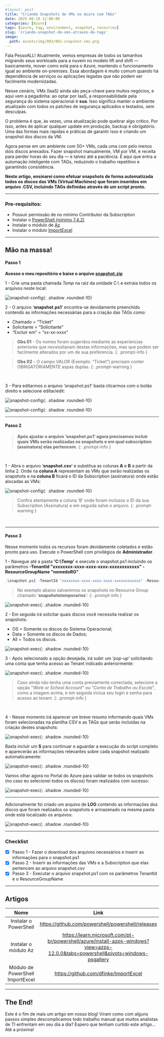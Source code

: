 ```yaml
---
#layout: post
title: "Criando Snapshots de VMs no Azure com TAGs"
date: 2025-08-10 12:00:00
categories: [Azure]
tags: [azure, tag, environment, snapshot, resources]
slug: 'criando-snapshot-de-vms-atraves-de-tags'
image:
  path: assets/img/003/001-snapshot-vms.png
---
```


Fala PessoALL! Atualmente, vemos empresas de todos os tamanhos migrando seus workloads para a nuvem no modelo lift and shift — basicamente, mover como está para o Azure, mantendo o funcionamento igual ao ambiente on-premises. Essa abordagem é muito comum quando há dependência de serviços ou aplicações legadas que não podem ser facilmente modernizadas.

Nesse cenário, VMs (IaaS) ainda são peça-chave para muitos negócios, e aqui vem a pegadinha: ao optar por IaaS, a responsabilidade pela segurança do sistema operacional é **sua**. Isso significa manter o ambiente atualizado com todos os patches de segurança aplicados e testados, sem desculpas.

O problema é que, às vezes, uma atualização pode quebrar algo crítico. Por isso, antes de aplicar qualquer update em produção, backup é obrigatório. Uma das formas mais rápidas e práticas de garantir isso é criando um snapshot dos discos da VM.

Agora pense em um ambiente com 50+ VMs, cada uma com pelo menos dois discos anexados. Fazer snapshot manualmente, VM por VM, é receita para perder horas do seu dia — e talvez até a paciência. É aqui que entra a automação inteligente com TAGs, reduzindo o trabalho repetitivo e garantindo consistência.


**Neste artigo, ensinarei como efetuar snapshots de forma automatizada todos os discos das VMs (Virtual Machines) que foram inseridos em arquivo .CSV, incluindo TAGs definidas através de um script pronto.**

---

### Pre-requisitos:
- Possuir permissão de no mínimo Contributor da Subscription
- Instalar o [PowerShell (mínimo 7.4.2)](https://github.com/powershell/powershell/releases)
- Instalar o módulo de [Az](https://learn.microsoft.com/en-us/powershell/azure/install-azps-windows?view=azps-14.3.0&viewFallbackFrom=azps-13.4.0&tabs=powershell&pivots=windows-psgallery)
- Instalar o módulo [ImportExcel](https://www.powershellgallery.com/packages/ImportExcel/7.8.9)

---

## Mão na massa!

#### Passo 1

**Acesse o meu repositório e baixe o arquivo [snapshot.zip](https://github.com/lfrleite/Ruiz-Online/tree/main/Criando%20Snapshots)**
<br>

1 - Crie uma pasta chamada *Temp* na raiz da unidade C:\ e extraia todos os arquivos neste local:

![snapshot-config](/assets/img/003/002-snapshot-vms.png){: .shadow .rounded-10} 
<br>

2 - O arquivo ‘**snapshot.ps1**‘ encontra-se devidamente preenchido contendo as informações necessárias para a criação das TAGs como:
<br>

- Chamado = “Ticket”
- Solicitante = “Solicitante”
- “Excluir em” = “xx-xx-xxxx”

> **Obs 01** - Os nomes foram sugeridos mediante as experiencias anteriores que necessitavam destas informações, mas que podem ser facilmente alterados por um de sua preferencia.
{: .prompt-info } 

> **Obs 02** - O campo VALOR (Exemplo: “Ticket”) precisam conter OBRIGATÓRIAMENTE aspas duplas.
{: .prompt-warning } 
<br>

3 - Para editarmos o arquivo ‘snapshot.ps1‘ basta clicarmos com o botão direito e selecione editar/edit:

![snapshot-config](/assets/img/003/003-snapshot-vms.png){: .shadow .rounded-10} 
<br>

![snapshot-config](/assets/img/003/004-snapshot-vms.png){: .shadow .rounded-10} 
<br>

---

#### Passo 2

> **Após ajustar o arquivo ‘snapshot.ps1‘ agora precisamos incluir quais VMs serão realizadas os snapshots e em qual subscription (assinatura) elas pertencem.**
{: .prompt-info } 
<br>

1 - Abra o arquivo ‘**snapshot.csv**‘ e substitua as colunas **A** e **B** a partir da linha 2. Onde na **coluna A** representam as VMs que serão realizadas os snapshots e na **coluna B** ficará o ID da Subscription (assinatura) onde estão alocadas as VMs:

![snapshot-config](/assets/img/003/005-snapshot-vms.png){: .shadow .rounded-10} 
<br>

> Confira atentamente a coluna ‘B’ onde foram inclusos o ID da sua Subscription (Assinatura) e em seguida salve o arquivo.
{: .prompt-warning } 
<br>

---

#### Passo 3

Nesse momento todos os recursos foram devidamente coletados e estão pronto para uso. Execute o PowerShell com privilégios de **Administrador**.

1 - Navegue até a pasta **'C:\Temp\'** e execute o snapshot.ps1 incluindo os parâmetros **-TenantId "xxxxxxxx-xxxx-xxxx-xxxx-xxxxxxxxxxxx" -ResourceGroupName "nomedoRG"**.

```powershell
.\snapshot.ps1 -TenantId "xxxxxxxx-xxxx-xxxx-xxxx-xxxxxxxxxxxx" -ResourceGroupName "nomedoRG"
```

> No exemplo abaixo salvaremos os snapshots no Resource Group chamado '**snapshotstemporarios**':
{: .prompt-info } 

![snapshot-exec](/assets/img/003/006-snapshot-vms.png){: .shadow .rounded-10} 
<br>

2 - Em seguida irá solicitar quais discos você necessita realizar os snapshots:

- OS = Somente os discos do Sistema Operacional;
- Data = Somente os discos de Dados;
- All = Todos os discos.

![snapshot-exec](/assets/img/003/007-snapshot-vms.png){: .shadow .rounded-10} 
<br>

3 - Após selecionado a opção desejada, irá subir um ‘*pop-up*’ solicitando uma conta que tenha acesso ao Tenant indicado anteriormente:

![snapshot-exec](/assets/img/003/008-snapshot-vms.png){: .shadow .rounded-10} 
<br>

> Caso ainda não tenha uma conta previamente conectada, selecione a opção "*Work or School Account*" ou "*Conta de Trabalho ou Escola*", como a imagem acima, e em seguida inclua seu login e senha para acesso ao tenant.
{: .prompt-info } 
<br>

4 - Nesse momento irá aparecer um breve resumo informando quais VMs foram selecionadas na planilha CSV e as TAGs que serão incluídas na criação destes snapshots:

![snapshot-exec](/assets/img/003/009-snapshot-vms.png){: .shadow .rounded-10} 
<br>

Basta incluir um **S** para continuar e aguardar a execução do script completo e aparecerão as informações relevantes sobre cada snapshot realizado automaticamente:

![snapshot-exec](/assets/img/003/010-snapshot-vms.png){: .shadow .rounded-10} 
<br>

Vamos olhar agora no Portal do Azure para validar se todos os snapshots (no caso eu selecionei todos os discos) foram realizados com sucesso:

![snapshot-exec](/assets/img/003/011-snapshot-vms.png){: .shadow .rounded-10} 
<br>

---

Adicionalmente foi criado um arquivo de **LOG** contendo as informações dos discos que foram realizados os snapshots e armazenado na mesma pasta onde está localizado os arquivos:

![snapshot-exec](/assets/img/003/012-snapshot-vms.png){: .shadow .rounded-10} 
<br>

---

### Checklist
- [x] Passo 1 - Fazer o download dos arquivos necessários e inserir as informações para o snapshot.ps1
- [x] Passo 2 - Inserir as informações das VMs e a Subscription que elas pertencem ao arquivo snapshot.csv
- [x] Passo 3 - Executar o arquivo snapshot.ps1 com os parâmetros TenantId e o ResourceGroupName

---

## Artigos

| Nome                                                        | Link                                                                                                                               |
| :----------------------------------------------------------:|:----------------------------------------------------------------------------------------------------------------------------------:|
| Instalar o PowerShell                                       | <https://github.com/powershell/powershell/releases>                                                                                |
| Instalar o módulo Az                                        | <https://learn.microsoft.com/pt-br/powershell/azure/install-azps-windows?view=azps-12.0.0&tabs=powershell&pivots=windows-psgallery>|
| Módulo de PowerShell ImportExcel                            | <https://github.com/dfinke/ImportExcel>                                                                                            |


---

## The End!

Este é o fim de mais um artigo em nosso blog! Viram como com alguns passos simples descomplicamos todo trabalho manual que muitos analistas de TI enfrentam em seu dia a dia? Espero que tenham curtido este artigo... Até a próxima!